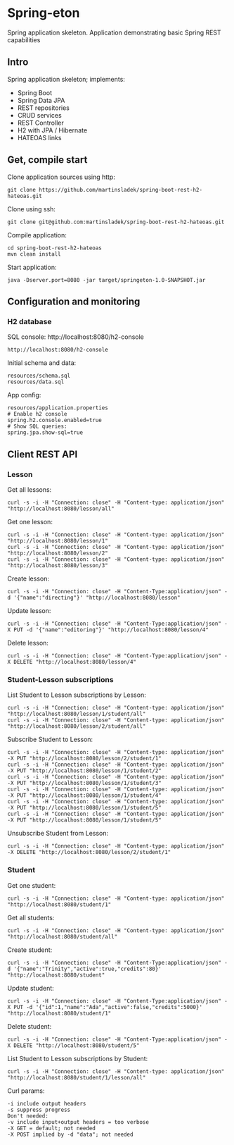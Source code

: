 # Spring-eton
Spring application skeleton.
Application demonstrating basic Spring REST capabilities


## Intro
Spring application skeleton; implements:
* Spring Boot
* Spring Data JPA
* REST repositories
* CRUD services
* REST Controller
* H2 with JPA / Hibernate
* HATEOAS links


## Get, compile start

Clone application sources using http:
```
git clone https://github.com/martinsladek/spring-boot-rest-h2-hateoas.git
```

Clone using ssh:
```
git clone git@github.com:martinsladek/spring-boot-rest-h2-hateoas.git
```

Compile application:
```
cd spring-boot-rest-h2-hateoas
mvn clean install
```

Start application:
```
java -Dserver.port=8080 -jar target/springeton-1.0-SNAPSHOT.jar
```


## Configuration and monitoring
### H2 database

SQL console:
http://localhost:8080/h2-console
```
http://localhost:8080/h2-console
```

Initial schema and data:
```
resources/schema.sql
resources/data.sql
```

App config:
```
resources/application.properties
# Enable h2 console
spring.h2.console.enabled=true
# Show SQL queries:
spring.jpa.show-sql=true
```


## Client REST API
### Lesson

Get all lessons:
```
curl -s -i -H "Connection: close" -H "Content-type: application/json" "http://localhost:8080/lesson/all"
```

Get one lesson:
```
curl -s -i -H "Connection: close" -H "Content-type: application/json" "http://localhost:8080/lesson/1"
curl -s -i -H "Connection: close" -H "Content-type: application/json" "http://localhost:8080/lesson/2"
curl -s -i -H "Connection: close" -H "Content-type: application/json" "http://localhost:8080/lesson/3"
```

Create lesson:
```
curl -s -i -H "Connection: close" -H "Content-Type:application/json" -d '{"name":"directing"}' "http://localhost:8080/lesson"
```

Update lesson:
```
curl -s -i -H "Connection: close" -H "Content-Type:application/json" -X PUT -d '{"name":"editoring"}' "http://localhost:8080/lesson/4"
```

Delete lesson:
```
curl -s -i -H "Connection: close" -H "Content-Type:application/json" -X DELETE "http://localhost:8080/lesson/4"
```


### Student-Lesson subscriptions

List Student to Lesson subscriptions by Lesson:
```
curl -s -i -H "Connection: close" -H "Content-type: application/json" "http://localhost:8080/lesson/1/student/all"
curl -s -i -H "Connection: close" -H "Content-type: application/json" "http://localhost:8080/lesson/2/student/all"
```

Subscribe Student to Lesson:
```
curl -s -i -H "Connection: close" -H "Content-type: application/json" -X PUT "http://localhost:8080/lesson/2/student/1"
curl -s -i -H "Connection: close" -H "Content-type: application/json" -X PUT "http://localhost:8080/lesson/1/student/2"
curl -s -i -H "Connection: close" -H "Content-type: application/json" -X PUT "http://localhost:8080/lesson/1/student/3"
curl -s -i -H "Connection: close" -H "Content-type: application/json" -X PUT "http://localhost:8080/lesson/1/student/4"
curl -s -i -H "Connection: close" -H "Content-type: application/json" -X PUT "http://localhost:8080/lesson/1/student/5"
curl -s -i -H "Connection: close" -H "Content-type: application/json" -X PUT "http://localhost:8080/lesson/1/student/5"
```

Unsubscribe Student from Lesson:
```
curl -s -i -H "Connection: close" -H "Content-type: application/json" -X DELETE "http://localhost:8080/lesson/2/student/1"
```


### Student

Get one student:
```
curl -s -i -H "Connection: close" -H "Content-type: application/json" "http://localhost:8080/student/1"
```

Get all students:
```
curl -s -i -H "Connection: close" -H "Content-type: application/json" "http://localhost:8080/student/all"
```

Create student:
```
curl -s -i -H "Connection: close" -H "Content-Type:application/json" -d '{"name":"Trinity","active":true,"credits":80}' "http://localhost:8080/student"
```

Update student:
```
curl -s -i -H "Connection: close" -H "Content-Type:application/json" -X PUT -d '{"id":1,"name":"Ada","active":false,"credits":5000}' "http://localhost:8080/student/1"
```

Delete student:
```
curl -s -i -H "Connection: close" -H "Content-Type:application/json" -X DELETE "http://localhost:8080/student/5"
```

List Student to Lesson subscriptions by Student:
```
curl -s -i -H "Connection: close" -H "Content-type: application/json" "http://localhost:8080/student/1/lesson/all"
```

Curl params:
```
-i include output headers
-s suppress progress
Don't needed:
-v include input+output headers = too verbose
-X GET = default; not needed
-X POST implied by -d "data"; not needed
```
